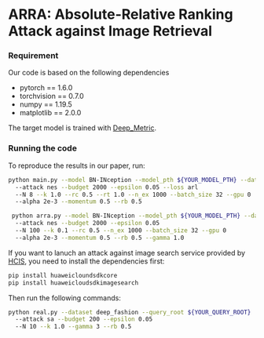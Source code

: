 # ARRA: Absolute-Relative Ranking Attack against Image Retrieval

### Requirement
Our code is based on the following dependencies
- pytorch == 1.6.0
- torchvision == 0.7.0
- numpy == 1.19.5
- matplotlib == 2.0.0

The target model is trained with [Deep_Metric](https://github.com/bnu-wangxun/Deep_Metric/).

### Running the code
To reproduce the results in our paper, run:
```sh
python main.py --model BN-INception --model_pth ${YOUR_MODEL_PTH} --dataset cub
  --attack nes --budget 2000 --epsilon 0.05 --loss arl
  --N 8 --k 1.0 --rc 0.5 --rt 1.0 --n_ex 1000 --batch_size 32 --gpu 0
  --alpha 2e-3 --momentum 0.5 --rb 0.5
```
```sh
 python arra.py --model BN-INception --model_pth ${YOUR_MODEL_PTH} --dataset sop
  --attack nes --budget 2000 --epsilon 0.05
  --N 100 --k 0.1 --rc 0.5 --n_ex 1000 --batch_size 32 --gpu 0
  --alpha 2e-3 --momentum 0.5 --rb 0.5 --gamma 1.0
```
If you want to lanuch an attack against image search service provided by [HCIS](https://www.huaweicloud.com/product/imagesearch.html),
you need to install the dependencies first:
```sh
pip install huaweicloundsdkcore
pip install huaweicloudsdkimagesearch
```
Then run the following commands:
```sh
python real.py --dataset deep_fashion --query_root ${YOUR_QUERY_ROOT}
  --attack sa --budget 200 --epsilon 0.05
  --N 10 --k 1.0 --gamma 3 --rb 0.5
```
